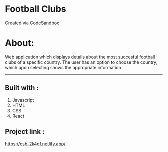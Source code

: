 # Football Clubs

Created via CodeSandbox

# About:
Web application which displays details about the most succesful football clubs of a specific country. The user has an option to choose the country, which upon selecting shows the appropriate information.

****
## Built with :

1. Javascript
2. HTML
3. CSS
4. React

## Project link :
https://csb-2k4qf.netlify.app/



